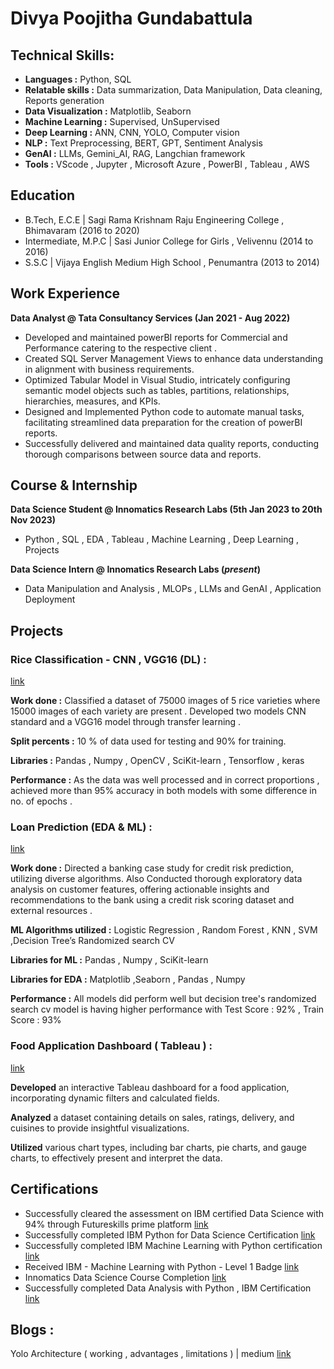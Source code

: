 # Divya Poojitha Gundabattula

## Technical Skills: 
- **Languages :** Python, SQL
- **Relatable skills :** Data summarization, Data Manipulation, Data cleaning, Reports generation
- **Data Visualization :** Matplotlib, Seaborn
- **Machine Learning :** Supervised, UnSupervised
- **Deep Learning :** ANN, CNN, YOLO, Computer vision
- **NLP :** Text Preprocessing, BERT, GPT, Sentiment Analysis
- **GenAI :** LLMs, Gemini_AI, RAG, Langchian framework
- **Tools :** VScode , Jupyter , Microsoft Azure , PowerBI , Tableau , AWS


## Education
- B.Tech, E.C.E | Sagi Rama Krishnam Raju Engineering College , Bhimavaram (2016 to 2020)								       		
- Intermediate, M.P.C	| Sasi Junior College for Girls , Velivennu (2014 to 2016)	 			        		
- S.S.C | Vijaya English Medium High School , Penumantra (2013 to 2014)


## Work Experience
**Data Analyst @ Tata Consultancy Services (Jan 2021 - Aug 2022)**
- Developed and maintained powerBI reports for Commercial and
Performance catering to the respective client .
- Created SQL Server Management Views to enhance data understanding
in alignment with business requirements.
- Optimized Tabular Model in Visual Studio, intricately configuring
semantic model objects such as tables, partitions, relationships,
hierarchies, measures, and KPIs.
- Designed and Implemented Python code to automate manual tasks,
facilitating streamlined data preparation for the creation of powerBI
reports.
- Successfully delivered and maintained data quality reports, conducting
thorough comparisons between source data and reports.


## Course & Internship
**Data Science Student @ Innomatics Research Labs (5th Jan 2023  to 20th Nov 2023)**
- Python , SQL , EDA , Tableau , Machine Learning , Deep Learning , Projects

**Data Science Intern @ Innomatics Research Labs (*present*)**
- Data Manipulation and Analysis , MLOPs , LLMs and GenAI , Application Deployment

## Projects
### Rice Classification - CNN , VGG16 (DL) :
[link](https://github.com/Divyapoojitha/RiceClassificationDL_CNN)

**Work done :** Classified a dataset of 75000 images of 5 rice varieties where 15000 images of
each variety are present . Developed two models CNN standard and a VGG16
model through transfer learning .

**Split percents :** 10 % of data used for testing and 90% for training.

**Libraries :** Pandas , Numpy , OpenCV , SciKit-learn , Tensorflow , keras

**Performance :** As the data was well processed and in correct proportions ,
achieved more than 95% accuracy in both models with some difference in no. of
epochs .


### Loan Prediction (EDA & ML) :
[link](https://github.com/Divyapoojitha/LoanPrediction_EDA_ML)

**Work done :** Directed a banking case study for credit risk prediction, utilizing diverse algorithms. Also Conducted thorough exploratory data analysis on customer features, offering actionable insights and recommendations to the bank using a credit risk scoring dataset and external resources .

**ML Algorithms utilized :** Logistic Regression , Random Forest , KNN , SVM ,Decision Tree’s Randomized search CV

**Libraries for ML :** Pandas , Numpy , SciKit-learn 

**Libraries for EDA :** Matplotlib ,Seaborn , Pandas , Numpy

**Performance :** All models did perform well but decision tree's randomized search cv model is having higher performance with Test Score : 92% , Train Score : 93%


### Food Application Dashboard ( Tableau ) :
[link](https://public.tableau.com/app/profile/divya.gundabattula/viz/ZomatoProject_16876028535630/Project1)

**Developed** an interactive Tableau dashboard for a food application, incorporating dynamic filters and calculated fields.

**Analyzed** a dataset containing details on sales, ratings, delivery, and cuisines to provide insightful visualizations.

**Utilized** various chart types, including bar charts, pie charts, and gauge charts, to effectively present and interpret the data.


## Certifications
- Successfully cleared the assessment on IBM certified Data Science with 94%
through Futureskills prime platform [link](https://github.com/Divyapoojitha/Certificates/blob/main/FutureSkillsIBMcDS.pdf)
- Successfully completed IBM Python for Data Science Certification [link](https://github.com/Divyapoojitha/Certificates/blob/main/IBM%20Certificate%20_%20PythonForDataScience.pdf)
- Successfully completed IBM Machine Learning with Python certification [link](https://github.com/Divyapoojitha/Certificates/blob/main/IBM%20ML0101EN%20Certificate%20_%20Cognitive%20Class.pdf)
- Received IBM - Machine Learning with Python - Level 1 Badge [link](https://github.com/Divyapoojitha/Certificates/blob/main/Machine_Learning_with_Python___Level_1_Badge20240706-7-itha9t.pdf)
- Innomatics Data Science Course Completion [link](https://github.com/Divyapoojitha/Certificates/blob/main/Innomatics_Data_Science%20Course%20Completion_certificate.pdf)
- Successfully completed Data Analysis with Python , IBM Certification [link](https://github.com/Divyapoojitha/Certificates/blob/main/IBM%20DA0101EN%20Certificate%20_%20Cognitive%20Class.pdf)


## Blogs :
Yolo Architecture ( working , advantages , limitations ) | medium  [link](https://medium.com/@divyapoojitha999/yolo-architecture-6a584081363b)
